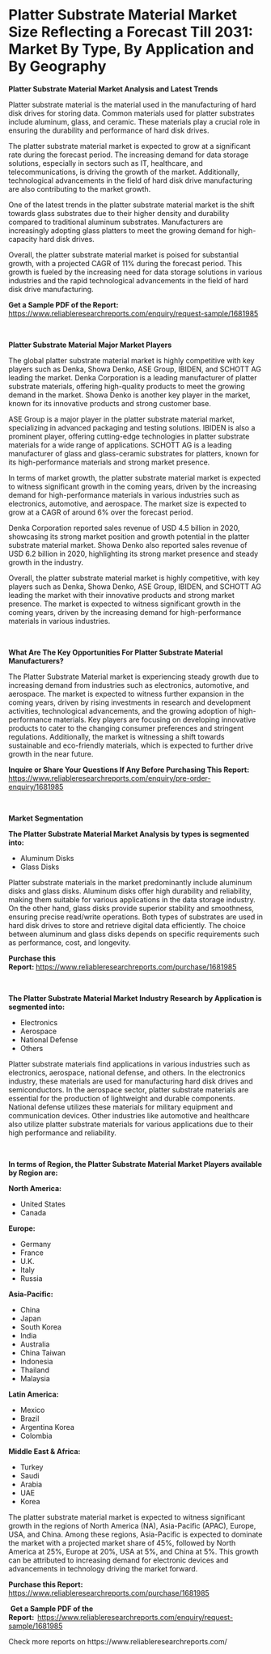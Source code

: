 <p><h1>Platter Substrate Material Market Size Reflecting a Forecast Till 2031: Market By Type, By Application and By Geography</h1></p><p><strong>Platter Substrate Material Market Analysis and Latest Trends</strong></p>
<p><p>Platter substrate material is the material used in the manufacturing of hard disk drives for storing data. Common materials used for platter substrates include aluminum, glass, and ceramic. These materials play a crucial role in ensuring the durability and performance of hard disk drives.</p><p>The platter substrate material market is expected to grow at a significant rate during the forecast period. The increasing demand for data storage solutions, especially in sectors such as IT, healthcare, and telecommunications, is driving the growth of the market. Additionally, technological advancements in the field of hard disk drive manufacturing are also contributing to the market growth.</p><p>One of the latest trends in the platter substrate material market is the shift towards glass substrates due to their higher density and durability compared to traditional aluminum substrates. Manufacturers are increasingly adopting glass platters to meet the growing demand for high-capacity hard disk drives.</p><p>Overall, the platter substrate material market is poised for substantial growth, with a projected CAGR of 11% during the forecast period. This growth is fueled by the increasing need for data storage solutions in various industries and the rapid technological advancements in the field of hard disk drive manufacturing.</p></p>
<p><strong>Get a Sample PDF of the Report:&nbsp;</strong> <a href="https://www.reliableresearchreports.com/enquiry/request-sample/1681985">https://www.reliableresearchreports.com/enquiry/request-sample/1681985</a></p>
<p>&nbsp;</p>
<p><strong>Platter Substrate Material Major Market Players</strong></p>
<p><p>The global platter substrate material market is highly competitive with key players such as Denka, Showa Denko, ASE Group, IBIDEN, and SCHOTT AG leading the market. Denka Corporation is a leading manufacturer of platter substrate materials, offering high-quality products to meet the growing demand in the market. Showa Denko is another key player in the market, known for its innovative products and strong customer base.</p><p>ASE Group is a major player in the platter substrate material market, specializing in advanced packaging and testing solutions. IBIDEN is also a prominent player, offering cutting-edge technologies in platter substrate materials for a wide range of applications. SCHOTT AG is a leading manufacturer of glass and glass-ceramic substrates for platters, known for its high-performance materials and strong market presence.</p><p>In terms of market growth, the platter substrate material market is expected to witness significant growth in the coming years, driven by the increasing demand for high-performance materials in various industries such as electronics, automotive, and aerospace. The market size is expected to grow at a CAGR of around 6% over the forecast period.</p><p>Denka Corporation reported sales revenue of USD 4.5 billion in 2020, showcasing its strong market position and growth potential in the platter substrate material market. Showa Denko also reported sales revenue of USD 6.2 billion in 2020, highlighting its strong market presence and steady growth in the industry.</p><p>Overall, the platter substrate material market is highly competitive, with key players such as Denka, Showa Denko, ASE Group, IBIDEN, and SCHOTT AG leading the market with their innovative products and strong market presence. The market is expected to witness significant growth in the coming years, driven by the increasing demand for high-performance materials in various industries.</p></p>
<p>&nbsp;</p>
<p><strong>What Are The Key Opportunities For Platter Substrate Material Manufacturers?</strong></p>
<p><p>The Platter Substrate Material market is experiencing steady growth due to increasing demand from industries such as electronics, automotive, and aerospace. The market is expected to witness further expansion in the coming years, driven by rising investments in research and development activities, technological advancements, and the growing adoption of high-performance materials. Key players are focusing on developing innovative products to cater to the changing consumer preferences and stringent regulations. Additionally, the market is witnessing a shift towards sustainable and eco-friendly materials, which is expected to further drive growth in the near future.</p></p>
<p><strong>Inquire or Share Your Questions If Any Before Purchasing This Report:</strong> <a href="https://www.reliableresearchreports.com/enquiry/pre-order-enquiry/1681985">https://www.reliableresearchreports.com/enquiry/pre-order-enquiry/1681985</a></p>
<p>&nbsp;</p>
<p><strong>Market Segmentation</strong></p>
<p><strong>The Platter Substrate Material Market Analysis by types is segmented into:</strong></p>
<p><ul><li>Aluminum Disks</li><li>Glass Disks</li></ul></p>
<p><p>Platter substrate materials in the market predominantly include aluminum disks and glass disks. Aluminum disks offer high durability and reliability, making them suitable for various applications in the data storage industry. On the other hand, glass disks provide superior stability and smoothness, ensuring precise read/write operations. Both types of substrates are used in hard disk drives to store and retrieve digital data efficiently. The choice between aluminum and glass disks depends on specific requirements such as performance, cost, and longevity.</p></p>
<p><strong>Purchase this Report:&nbsp;</strong><a href="https://www.reliableresearchreports.com/purchase/1681985">https://www.reliableresearchreports.com/purchase/1681985</a></p>
<p>&nbsp;</p>
<p><strong>The Platter Substrate Material Market Industry Research by Application is segmented into:</strong></p>
<p><ul><li>Electronics</li><li>Aerospace</li><li>National Defense</li><li>Others</li></ul></p>
<p><p>Platter substrate materials find applications in various industries such as electronics, aerospace, national defense, and others. In the electronics industry, these materials are used for manufacturing hard disk drives and semiconductors. In the aerospace sector, platter substrate materials are essential for the production of lightweight and durable components. National defense utilizes these materials for military equipment and communication devices. Other industries like automotive and healthcare also utilize platter substrate materials for various applications due to their high performance and reliability.</p></p>
<p>&nbsp;</p>
<p><strong>In terms of Region, the Platter Substrate Material Market Players available by Region are:</strong></p>
<p>
    <p> <strong> North America: </strong>
        <ul>
            <li>United States</li>
            <li>Canada</li>
        </ul>
        </p> 
    <p> <strong> Europe: </strong>
        <ul>
            <li>Germany</li>
            <li>France</li>
            <li>U.K.</li>
            <li>Italy</li>
            <li>Russia</li>
        </ul>
        </p> 
    <p> <strong> Asia-Pacific: </strong>
        <ul>
            <li>China</li>
            <li>Japan</li>
            <li>South Korea</li>
            <li>India</li>
            <li>Australia</li>
            <li>China Taiwan</li>
            <li>Indonesia</li>
            <li>Thailand</li>
            <li>Malaysia</li>
        </ul>
        </p> 
    <p> <strong> Latin America: </strong>
        <ul>
            <li>Mexico</li>
            <li>Brazil</li>
            <li>Argentina Korea</li>
            <li>Colombia</li>
        </ul>
        </p> 
    <p> <strong> Middle East & Africa: </strong>
        <ul>
            <li>Turkey</li>
            <li>Saudi</li>
            <li>Arabia</li>
            <li>UAE</li>
            <li>Korea</li>
        </ul>
    </p>
    </p>
<p><p>The platter substrate material market is expected to witness significant growth in the regions of North America (NA), Asia-Pacific (APAC), Europe, USA, and China. Among these regions, Asia-Pacific is expected to dominate the market with a projected market share of 45%, followed by North America at 25%, Europe at 20%, USA at 5%, and China at 5%. This growth can be attributed to increasing demand for electronic devices and advancements in technology driving the market forward.</p></p>
<p><strong>Purchase this Report: </strong><a href="https://www.reliableresearchreports.com/purchase/1681985">https://www.reliableresearchreports.com/purchase/1681985</a></p>
<p>&nbsp;<strong>Get a Sample PDF of the Report:&nbsp;&nbsp;</strong><a href="https://www.reliableresearchreports.com/enquiry/request-sample/1681985">https://www.reliableresearchreports.com/enquiry/request-sample/1681985</a></p>
<p><strong></strong></p>
<p>Check more reports on https://www.reliableresearchreports.com/</p>